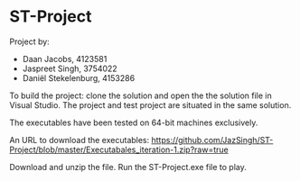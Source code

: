 # ST-Project

Project by:
- Daan Jacobs, 4123581 
- Jaspreet Singh, 3754022 
- Daniël Stekelenburg, 4153286

To build the project: clone the solution and open the the solution file in Visual Studio.
The project and test project are situated in the same solution.

The executables have been tested on 64-bit machines exclusively.

An URL to download the executables: https://github.com/JazSingh/ST-Project/blob/master/Executabales_iteration-1.zip?raw=true

Download and unzip the file. Run the ST-Project.exe file to play.
